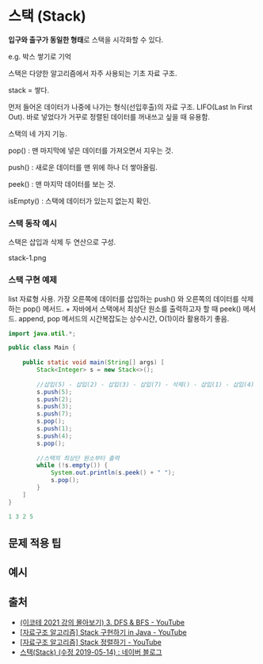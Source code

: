 # 스택 (Stack)

**입구와 출구가 동일한 형태**로 스택을 시각화할 수 있다.

e.g. 박스 쌓기로 기억

스택은 다양한 알고리즘에서 자주 사용되는 기초 자료 구조. 



stack = 쌓다. 

먼저 들어온 데이터가 나중에 나가는 형식(선입후출)의 자료 구조. LIFO(Last In First Out). 바로 넣었다가 거꾸로 정렬된 데이터를 꺼내쓰고 싶을 때 유용함. 

스택의 네 가지 기능.

pop() : 맨 마지막에 넣은 데이터를 가져오면서 지우는 것.

push() : 새로운 데이터를 맨 위에 하나 더 쌓아올림.

peek() : 맨 마지막 데이터를 보는 것.

isEmpty() : 스택에 데이터가 있는지 없는지 확인.

### 스택 동작 예시

스택은 삽입과 삭제 두 연산으로 구성.

stack-1.png

### 스택 구현 예제

list 자료형 사용. 가장 오른쪽에 데이터를 삽입하는 push() 와 오른쪽의 데이터를 삭제하는 pop() 메서드. + 자바에서 스택에서 최상단 원소를 출력하고자 할 때 peek() 메서드.
append, pop 메서드의 시간복잡도는 상수시간, O(1)이라 활용하기 좋음.

```java
import java.util.*;

public class Main {
    
    public static void main(String[] args) [
        Stack<Integer> s = new Stack<>();
        
        //삽입(5) - 삽입(2) - 삽입(3) - 삽입(7) - 삭제() - 삽입(1) - 삽입(4) - 삭제()
        s.push(5);
        s.push(2);
        s.push(3);
        s.push(7);
        s.pop();
        s.push(1);
        s.push(4);
        s.pop();
        
        //스택의 최상단 원소부터 출력
        while (!s.empty()) {
            System.out.println(s.peek() + " ");
            s.pop();
        }
    ]
}
```

```java
1 3 2 5
```

## 문제 적용 팁



## 예시



## 출처

- [(이코테 2021 강의 몰아보기) 3. DFS & BFS - YouTube](https://www.youtube.com/watch?v=7C9RgOcvkvo&list=PLRx0vPvlEmdAghTr5mXQxGpHjWqSz0dgC&index=3)
- [[자료구조 알고리즘] Stack 구현하기 in Java - YouTube](https://www.youtube.com/watch?v=whVUYv0Leg0)
- [[자료구조 알고리즘] Stack 정렬하기 - YouTube](https://www.youtube.com/watch?v=6-tsS9aBfzY)
- [스택(Stack) (수정 2019-05-14) : 네이버 블로그](https://blog.naver.com/kks227/220781557098)
